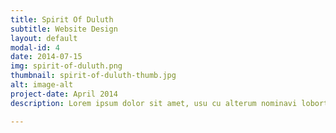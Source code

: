```yaml
---
title: Spirit Of Duluth
subtitle: Website Design
layout: default
modal-id: 4
date: 2014-07-15
img: spirit-of-duluth.png
thumbnail: spirit-of-duluth-thumb.jpg
alt: image-alt
project-date: April 2014
description: Lorem ipsum dolor sit amet, usu cu alterum nominavi lobortis. At duo novum diceret. Tantas apeirian vix et, usu sanctus postulant inciderint ut, populo diceret necessitatibus in vim. Cu eum dicam feugiat noluisse.

---
```

